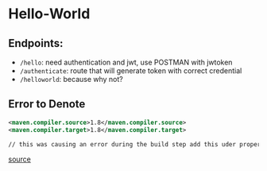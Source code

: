 # Hello-World

## Endpoints:
- `/hello`: need authentication and jwt, use POSTMAN with jwtoken
- `/authenticate`: route that will generate token with correct credential
- `/helloworld`: because why not?


## Error to Denote
``` xml
<maven.compiler.source>1.8</maven.compiler.source> 
<maven.compiler.target>1.8</maven.compiler.target>

// this was causing an error during the build step add this uder properties tag

```
[source](https://stackoverflow.com/questions/42525139/maven-build-compilation-error-failed-to-execute-goal-org-apache-maven-plugins)
